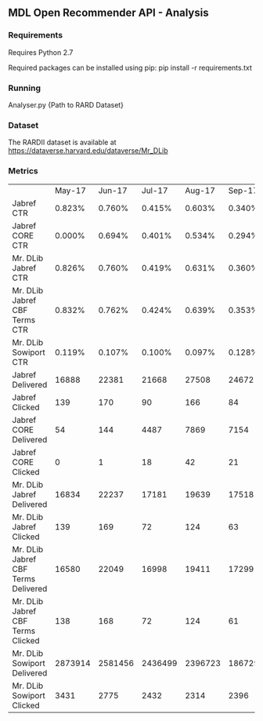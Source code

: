 ## MDL Open Recommender API - Analysis

### Requirements

Requires Python 2.7

Required packages can be installed using pip:
pip install -r requirements.txt

### Running

Analyser.py {Path to RARD Dataset}

### Dataset

The RARDII dataset is available at https://dataverse.harvard.edu/dataverse/Mr_DLib

### Metrics

|                                     |         |         |         |         |         |         |         |         |         |        |         | 
|-------------------------------------|---------|---------|---------|---------|---------|---------|---------|---------|---------|--------|---------| 
|  | May-17                              | Jun-17  | Jul-17  | Aug-17  | Sep-17  | Oct-17  | Nov-17  | Dec-17  | Jan-18  | Feb-18  | Mar-18 |         | 
| Jabref CTR                          | 0.823%  | 0.760%  | 0.415%  | 0.603%  | 0.340%  | 0.240%  | 0.163%  | 0.179%  | 0.159%  | 0.201% | 0.171%  | 
| Jabref CORE CTR                     | 0.000%  | 0.694%  | 0.401%  | 0.534%  | 0.294%  | 0.278%  | 0.192%  | 0.221%  | 0.208%  | 0.165% | 0.177%  | 
| Mr. DLib Jabref CTR                 | 0.826%  | 0.760%  | 0.419%  | 0.631%  | 0.360%  | 0.222%  | 0.152%  | 0.163%  | 0.139%  | 0.214% | 0.168%  | 
| Mr. DLib Jabref CBF Terms CTR       | 0.832%  | 0.762%  | 0.424%  | 0.639%  | 0.353%  | 0.220%  | 0.150%  | 0.162%  | 0.139%  | 0.214% | 0.168%  | 
| Mr. DLib Sowiport CTR               | 0.119%  | 0.107%  | 0.100%  | 0.097%  | 0.128%  | 0.147%  | 0.139%  | 0.110%  | 0.065%  | 0.024% | 0.013%  | 
| Jabref Delivered                    | 16888   | 22381   | 21668   | 27508   | 24672   | 130581  | 141880  | 125137  | 172798  | 143896 | 159996  | 
| Jabref Clicked                      | 139     | 170     | 90      | 166     | 84      | 313     | 231     | 224     | 275     | 289    | 273     | 
| Jabref CORE Delivered               | 54      | 144     | 4487    | 7869    | 7154    | 40240   | 38466   | 33988   | 49456   | 38763  | 40637   | 
| Jabref CORE Clicked                 | 0       | 1       | 18      | 42      | 21      | 112     | 74      | 75      | 103     | 64     | 72      | 
| Mr. DLib Jabref Delivered           | 16834   | 22237   | 17181   | 19639   | 17518   | 90341   | 103414  | 91149   | 123342  | 105133 | 119359  | 
| Mr. DLib Jabref Clicked             | 139     | 169     | 72      | 124     | 63      | 201     | 157     | 149     | 172     | 225    | 201     | 
| Mr. DLib Jabref CBF Terms Delivered | 16580   | 22049   | 16998   | 19411   | 17299   | 87747   | 100810  | 88710   | 120558  | 102587 | 116344  | 
| Mr. DLib Jabref CBF Terms Clicked   | 138     | 168     | 72      | 124     | 61      | 193     | 151     | 144     | 168     | 220    | 195     | 
| Mr. DLib Sowiport Delivered         | 2873914 | 2581456 | 2436499 | 2396723 | 1867298 | 2236312 | 2676688 | 2375750 | 3423862 | 941498 | 1686766 | 
| Mr. DLib Sowiport Clicked           | 3431    | 2775    | 2432    | 2314    | 2396    | 3286    | 3718    | 2607    | 2219    | 223    | 211     | 
